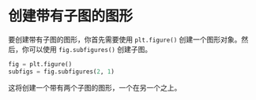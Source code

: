 # 创建带有子图的图形

要创建带有子图的图形，你首先需要使用 `plt.figure()` 创建一个图形对象。然后，你可以使用 `fig.subfigures()` 创建子图。

```python
fig = plt.figure()
subfigs = fig.subfigures(2, 1)
```

这将创建一个带有两个子图的图形，一个在另一个之上。

